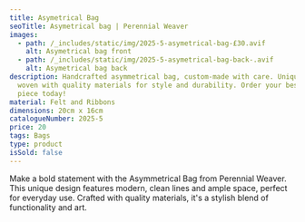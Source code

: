 ```yaml
---
title: Asymetrical Bag
seoTitle: Asymetrical bag | Perennial Weaver
images:
  - path: /_includes/static/img/2025-5-asymetrical-bag-£30.avif
    alt: Asymetrical bag front
  - path: /_includes/static/img/2025-5-asymetrical-bag-back-.avif
    alt: Asymetrical bag back
description: Handcrafted asymmetrical bag, custom-made with care. Unique design,
  woven with quality materials for style and durability. Order your bespoke
  piece today!
material: Felt and Ribbons
dimensions: 20cm x 16cm
catalogueNumber: 2025-5
price: 20
tags: Bags
type: product
isSold: false
---
```

Make a bold statement with the Asymmetrical Bag from Perennial Weaver. This unique design features modern, clean lines and ample space, perfect for everyday use. Crafted with quality materials, it's a stylish blend of functionality and art.
